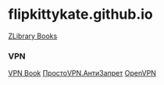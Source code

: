 # flipkittykate.github.io

[ZLibrary Books](https://b-ok.cc "ZLibrary Books")

### VPN

[VPN Book](https://vpnbook.com "VPN Book") 
[ПростоVPN.АнтиЗапрет](https://antizapret.prostovpn.org/ "ПростоVPN.АнтиЗапрет") 
[OpenVPN](https://openvpn.net/community-downloads/ "OpenVPN") 
